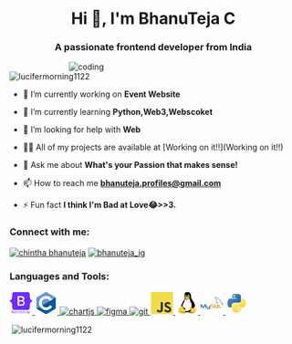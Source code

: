 <h1 align="center">Hi 👋, I'm BhanuTeja C</h1>
<h3 align="center">A passionate frontend developer from India</h3>

<img align="right" alt="coding" width="400" src="[https://www.google.com/url?sa=i&url=https%3A%2F%2Fgithub.com%2Frudrabarad%2FGifs&psig=AOvVaw1nFLKKIgGfYoa8rApyYNpp&ust=1710606934660000&source=images&cd=vfe&opi=89978449&ved=0CBIQjRxqFwoTCPjxx8fZ9oQDFQAAAAAdAAAAABAE](https://camo.githubusercontent.com/7de37139d0b4c1ce40865e799b446c0e963a3dd8fb68d239707237c40604fa3d/68747470733a2f2f63646e2e6472696262626c652e636f6d2f75736572732f3733303730332f73637265656e73686f74732f363538313234332f6176656e746f2e676966)">
<p align="left"> <img src="https://komarev.com/ghpvc/?username=lucifermorning1122&label=Profile%20views&color=0e75b6&style=flat" alt="lucifermorning1122" /> </p>

- 🔭 I’m currently working on **Event Website**

- 🌱 I’m currently learning **Python,Web3,Webscoket**

- 🤝 I’m looking for help with **Web**

- 👨‍💻 All of my projects are available at [Working on it!!](Working on it!!)

- 💬 Ask me about **What's your Passion that makes sense!**

- 📫 How to reach me **bhanuteja.profiles@gmail.com**

- ⚡ Fun fact **I think I'm Bad at Love😂>>3.**

<h3 align="left">Connect with me:</h3>
<p align="left">
<a href="https://linkedin.com/in/chintha bhanuteja" target="blank"><img align="center" src="https://raw.githubusercontent.com/rahuldkjain/github-profile-readme-generator/master/src/images/icons/Social/linked-in-alt.svg" alt="chintha bhanuteja" height="30" width="40" /></a>
<a href="https://instagram.com/bhanuteja_ig" target="blank"><img align="center" src="https://raw.githubusercontent.com/rahuldkjain/github-profile-readme-generator/master/src/images/icons/Social/instagram.svg" alt="bhanuteja_ig" height="30" width="40" /></a>
</p>

<h3 align="left">Languages and Tools:</h3>
<p align="left"> <a href="https://getbootstrap.com" target="_blank" rel="noreferrer"> <img src="https://raw.githubusercontent.com/devicons/devicon/master/icons/bootstrap/bootstrap-plain-wordmark.svg" alt="bootstrap" width="40" height="40"/> </a> <a href="https://www.cprogramming.com/" target="_blank" rel="noreferrer"> <img src="https://raw.githubusercontent.com/devicons/devicon/master/icons/c/c-original.svg" alt="c" width="40" height="40"/> </a> <a href="https://www.chartjs.org" target="_blank" rel="noreferrer"> <img src="https://www.chartjs.org/media/logo-title.svg" alt="chartjs" width="40" height="40"/> </a> <a href="https://www.figma.com/" target="_blank" rel="noreferrer"> <img src="https://www.vectorlogo.zone/logos/figma/figma-icon.svg" alt="figma" width="40" height="40"/> </a> <a href="https://git-scm.com/" target="_blank" rel="noreferrer"> <img src="https://www.vectorlogo.zone/logos/git-scm/git-scm-icon.svg" alt="git" width="40" height="40"/> </a> <a href="https://developer.mozilla.org/en-US/docs/Web/JavaScript" target="_blank" rel="noreferrer"> <img src="https://raw.githubusercontent.com/devicons/devicon/master/icons/javascript/javascript-original.svg" alt="javascript" width="40" height="40"/> </a> <a href="https://www.linux.org/" target="_blank" rel="noreferrer"> <img src="https://raw.githubusercontent.com/devicons/devicon/master/icons/linux/linux-original.svg" alt="linux" width="40" height="40"/> </a> <a href="https://www.mysql.com/" target="_blank" rel="noreferrer"> <img src="https://raw.githubusercontent.com/devicons/devicon/master/icons/mysql/mysql-original-wordmark.svg" alt="mysql" width="40" height="40"/> </a> <a href="https://www.python.org" target="_blank" rel="noreferrer"> <img src="https://raw.githubusercontent.com/devicons/devicon/master/icons/python/python-original.svg" alt="python" width="40" height="40"/> </a> </p>

<p>&nbsp;<img align="center" src="https://github-readme-stats.vercel.app/api?username=lucifermorning1122&show_icons=true&locale=en" alt="lucifermorning1122" /></p>
